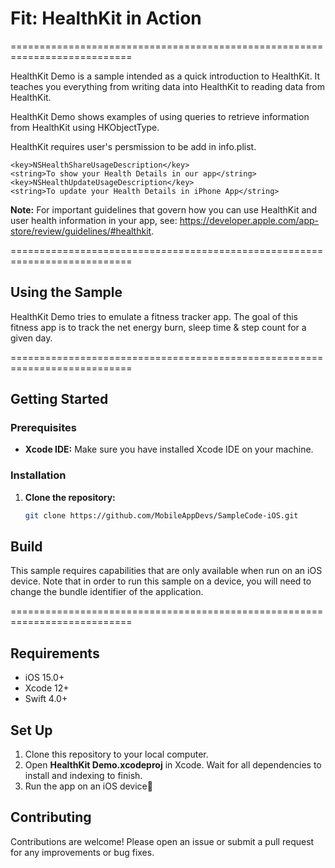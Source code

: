 # Fit: HealthKit in Action

===========================================================================

HealthKit Demo is a sample intended as a quick introduction to HealthKit. It teaches you everything from writing data into HealthKit to reading data from HealthKit. 

HealthKit Demo shows examples of using queries to retrieve information from HealthKit using HKObjectType.

HealthKit requires user's persmission to be add in info.plist.

    <key>NSHealthShareUsageDescription</key>
    <string>To show your Health Details in our app</string>
    <key>NSHealthUpdateUsageDescription</key>
    <string>To update your Health Details in iPhone App</string>


**Note:** For important guidelines that govern how you can use HealthKit and user health information in your app, see: https://developer.apple.com/app-store/review/guidelines/#healthkit.

===========================================================================
## Using the Sample

HealthKit Demo tries to emulate a fitness tracker app. The goal of this fitness app is to track the net energy burn, sleep time & step count for a given day. 

===========================================================================
## Getting Started

### Prerequisites

- **Xcode IDE:** Make sure you have installed Xcode IDE on your machine. 
### Installation

1. **Clone the repository:**

    ```bash
    git clone https://github.com/MobileAppDevs/SampleCode-iOS.git
    ```

## Build

This sample requires capabilities that are only available when run on an iOS device. Note that in order to run this sample on a device, you will need to change the bundle identifier of the application.

===========================================================================

## Requirements

- iOS 15.0+
- Xcode 12+
- Swift 4.0+

## Set Up

1. Clone this repository to your local computer.
2. Open **HealthKit Demo.xcodeproj** in Xcode. Wait for all dependencies to install and indexing to finish.
3. Run the app on an iOS device🚀

## Contributing

Contributions are welcome! Please open an issue or submit a pull request for any improvements or bug fixes.
